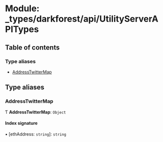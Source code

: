 # Module: \_types/darkforest/api/UtilityServerAPITypes

## Table of contents

### Type aliases

- [AddressTwitterMap](_types_darkforest_api_UtilityServerAPITypes.md#addresstwittermap)

## Type aliases

### AddressTwitterMap

Ƭ **AddressTwitterMap**: `Object`

#### Index signature

▪ [ethAddress: `string`]: `string`
